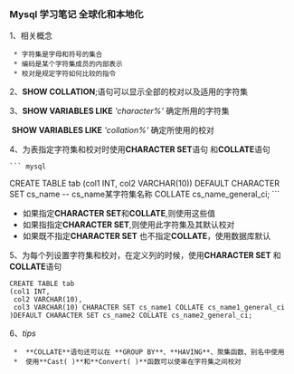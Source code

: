 ### Mysql 学习笔记 全球化和本地化

1、相关概念

     * 字符集是字母和符号的集合
     * 编码是某个字符集成员的内部表示
     * 校对是规定字符如何比较的指令

2、**SHOW COLLATION**;语句可以显示全部的校对以及适用的字符集

3、**SHOW VARIABLES  LIKE**  *'character%'* 确定所用的字符集

​      **SHOW VARIABLES  LIKE**  *'collation%'* 确定所使用的校对

4、为表指定字符集和校对时使用**CHARACTER  SET**语句 和**COLLATE**语句

    ``` mysql
CREATE TABLE tab
(col1 INT,
 col2 VARCHAR(10))
DEFAULT CHARACTER SET cs_name  -- cs_name某字符集名称
COLLATE cs_name_general_ci;
    ```

* 如果指定**CHARACTER SET**和**COLLATE**,则使用这些值
* 如果指指定**CHARACTER SET**,则使用此字符集及其默认校对
* 如果既不指定**CHARACTER SET** 也不指定**COLLATE**，使用数据库默认  



5、为每个列设置字符集和校对，在定义列的时候，使用**CHARACTER SET**  和  **COLLATE**语句

```  mysql
CREATE TABLE tab
(col1 INT,
 col2 VARCHAR(10),
 col3 VARCHAR(10) CHARACTER SET cs_name1 COLLATE cs_name1_general_ci
)DEFAULT CHARACTER SET cs_name2 COLLATE cs_name2_general_ci;
```



6、*tips*

     *  **COLLATE**语句还可以在 **GROUP BY**、**HAVING**、聚集函数、别名中使用
     *  使用**Cast( )**和**Convert( )**函数可以使串在字符集之间校对